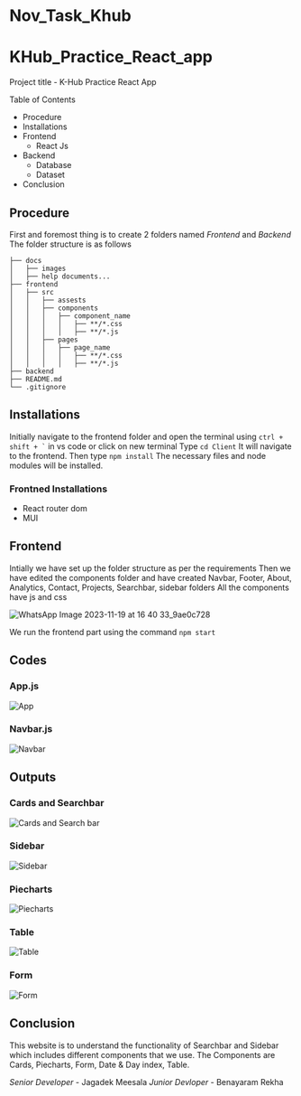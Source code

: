 # Nov_Task_Khub

 # KHub_Practice_React_app

Project title - K-Hub Practice React App

Table of Contents
- Procedure
- Installations
- Frontend
   - React Js
- Backend
   - Database
   - Dataset
- Conclusion

 ## Procedure
First and foremost thing is to create 2 folders named *Frontend* and *Backend*
The folder structure is as follows

```
├── docs
│   ├── images
│   ├── help documents...
├── frontend 
│   ├── src
│   │   ├── assests
│   │   ├── components
│   │   │   ├── component_name
│   │   │   │   ├── **/*.css
│   │   │   │   ├── **/*.js
│   │   ├── pages
│   │   │   ├── page_name
│   │   │   │   ├── **/*.css
│   │   │   │   ├── **/*.js
├── backend
├── README.md
└── .gitignore
```

## Installations
Initially navigate to the frontend folder and open the terminal using ``` ctrl + shift + ` ``` in vs code or click on new terminal
Type ``` cd Client ```
It will navigate to the frontend. Then type ``` npm install ```
The necessary files and node modules will be installed.

   ### Frontned Installations
   - React router dom
   - MUI

## Frontend
Intially we have set up the folder structure as per the requirements
Then we have edited the components folder and have created Navbar, Footer, About, Analytics, Contact, Projects, Searchbar, sidebar folders 
All the components have js and css

![WhatsApp Image 2023-11-19 at 16 40 33_9ae0c728](https://github.com/jagadekmeesala/Nov_Task_Khub/assets/85881386/56d1e947-5e98-4200-bf11-71713d2178b0)

We run the frontend part using the command ``` npm start ``` 

## Codes

   ### App.js
   ![App](https://github.com/jagadekmeesala/Nov_Task_Khub/assets/85881386/2fb7db84-dd84-4edf-a2ef-7591fcdd6670)

   ### Navbar.js
   ![Navbar](https://github.com/jagadekmeesala/Nov_Task_Khub/assets/85881386/150da5ae-e8d7-4716-b607-da55631801cb)

## Outputs

   ### Cards and Searchbar
   ![Cards and Search bar](https://github.com/jagadekmeesala/Nov_Task_Khub/assets/85881386/fb3a6e95-da1c-469b-a9ac-a11db810a5f1)

   ### Sidebar
   ![Sidebar](https://github.com/jagadekmeesala/Nov_Task_Khub/assets/85881386/8753df89-97c9-4f36-b23d-c9abaf61659a)

   ### Piecharts
   ![Piecharts](https://github.com/jagadekmeesala/Nov_Task_Khub/assets/85881386/a60f94c7-08ec-4101-8296-3fb3159154de)

   ### Table
   ![Table](https://github.com/jagadekmeesala/Nov_Task_Khub/assets/85881386/80a4b374-076c-4a84-9885-f62fa014c69c)

   ### Form
   ![Form](https://github.com/jagadekmeesala/Nov_Task_Khub/assets/85881386/1f45eec5-8563-4f7d-8e49-adbffb1de9a6)


## Conclusion
This website is to understand the functionality of Searchbar and Sidebar which includes different components that we use. The Components are Cards, Piecharts, Form, Date & Day index, Table.

*Senior Developer* - Jagadek Meesala
*Junior Devloper* - Benayaram Rekha
